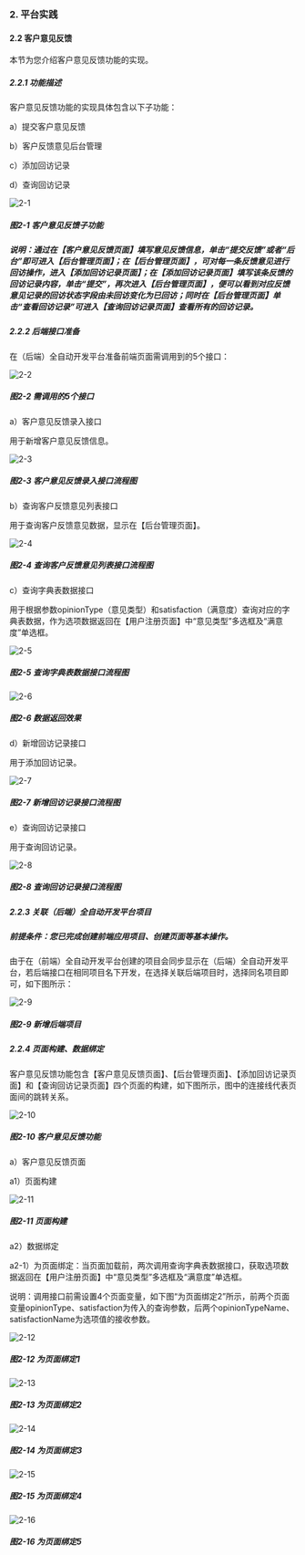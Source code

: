 ### 2. 平台实践

#### 2.2 客户意见反馈

本节为您介绍客户意见反馈功能的实现。

##### 2.2.1 功能描述

客户意见反馈功能的实现具体包含以下子功能：

a）提交客户意见反馈

b）客户反馈意见后台管理

c）添加回访记录

d）查询回访记录

![2-1](https://www.feisuanyz.com/fspage/alcj/feedback/clientadvicefeedback_1_1.png)

##### 图2-1 客户意见反馈子功能

##### 说明：通过在【客户意见反馈页面】填写意见反馈信息，单击“提交反馈”或者“后台”即可进入【后台管理页面】；在【后台管理页面】，可对每一条反馈意见进行回访操作，进入【添加回访记录页面】；在【添加回访记录页面】填写该条反馈的回访记录内容，单击“提交”，再次进入【后台管理页面】，便可以看到对应反馈意见记录的回访状态字段由未回访变化为已回访；同时在【后台管理页面】单击“查看回访记录”可进入【查询回访记录页面】查看所有的回访记录。

##### 2.2.2 后端接口准备

在（后端）全自动开发平台准备前端页面需调用到的5个接口：

![2-2](https://www.feisuanyz.com/fspage/alcj/feedback/clientadvicefeedback_2_1.png)

##### 图2-2 需调用的5个接口

a）客户意见反馈录入接口

用于新增客户意见反馈信息。

![2-3](https://www.feisuanyz.com/fspage/alcj/feedback/clientadvicefeedback_2_2.png)

##### 图2-3 客户意见反馈录入接口流程图

b）查询客户反馈意见列表接口

用于查询客户反馈意见数据，显示在【后台管理页面】。

![2-4](https://www.feisuanyz.com/fspage/alcj/feedback/clientadvicefeedback_2_3.png)

##### 图2-4 查询客户反馈意见列表接口流程图

c）查询字典表数据接口

用于根据参数opinionType（意见类型）和satisfaction（满意度）查询对应的字典表数据，作为选项数据返回在【用户注册页面】中“意见类型”多选框及“满意度”单选框。

![2-5](https://www.feisuanyz.com/fspage/alcj/feedback/clientadvicefeedback_2_4.png)

##### 图2-5 查询字典表数据接口流程图

![2-6](https://www.feisuanyz.com/fspage/alcj/feedback/clientadvicefeedback_2_5.png)

##### 图2-6 数据返回效果 

d）新增回访记录接口

用于添加回访记录。

![2-7](https://www.feisuanyz.com/fspage/alcj/feedback/clientadvicefeedback_2_6.png)

##### 图2-7 新增回访记录接口流程图

e）查询回访记录接口

用于查询回访记录。

![2-8](https://www.feisuanyz.com/fspage/alcj/feedback/clientadvicefeedback_2_7.png)

##### 图2-8 查询回访记录接口流程图

##### 2.2.3 关联（后端）全自动开发平台项目

##### 前提条件：您已完成创建前端应用项目、创建页面等基本操作。

由于在（前端）全自动开发平台创建的项目会同步显示在（后端）全自动开发平台，若后端接口在相同项目名下开发，在选择关联后端项目时，选择同名项目即可，如下图所示：

![2-9](https://www.feisuanyz.com/fspage/alcj/feedback/clientadvicefeedback_3_1.png)

##### 图2-9 新增后端项目

##### 2.2.4 页面构建、数据绑定

客户意见反馈功能包含【客户意见反馈页面】、【后台管理页面】、【添加回访记录页面】和【查询回访记录页面】四个页面的构建，如下图所示，图中的连接线代表页面间的跳转关系。

![2-10](https://www.feisuanyz.com/fspage/alcj/feedback/clientadvicefeedback_4_1.png)

##### 图2-10 客户意见反馈功能

a）客户意见反馈页面

a1）页面构建

![2-11](https://www.feisuanyz.com/fspage/alcj/feedback/clientadvicefeedback_4_2.png)

##### 图2-11 页面构建

a2）数据绑定

a2-1）为页面绑定：当页面加载前，两次调用查询字典表数据接口，获取选项数据返回在【用户注册页面】中“意见类型”多选框及“满意度”单选框。

说明：调用接口前需设置4个页面变量，如下图“为页面绑定2”所示，前两个页面变量opinionType、satisfaction为传入的查询参数，后两个opinionTypeName、satisfactionName为选项值的接收参数。

![2-12](https://www.feisuanyz.com/fspage/alcj/feedback/clientadvicefeedback_4_3.png)

##### 图2-12 为页面绑定1

![2-13](https://www.feisuanyz.com/fspage/alcj/feedback/clientadvicefeedback_4_4.png)

##### 图2-13 为页面绑定2

![2-14](https://www.feisuanyz.com/fspage/alcj/feedback/clientadvicefeedback_4_5.png)

##### 图2-14 为页面绑定3

![2-15](https://www.feisuanyz.com/fspage/alcj/feedback/clientadvicefeedback_4_14.png)

##### 图2-15 为页面绑定4

![2-16](https://www.feisuanyz.com/fspage/alcj/feedback/clientadvicefeedback_4_7.png)

##### 图2-16 为页面绑定5

